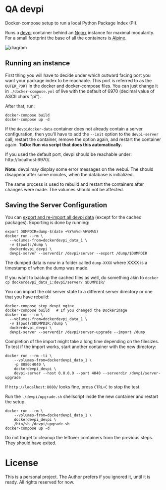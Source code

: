 # QA devpi

Docker-compose setup to run a local Python Package Index (PI).

Runs a [devpi][dp] container behind an [Nginx][nx] instance for maximal modularity.
For a small footprint the base of all the containers is [Alpine][al].

![diagram](docker_devpi.png)

## Running an instance

First thing you will have to decide under which outward facing port
you want your package index to be reachable.
This port is referred to as the `OUTER_PORT` in the docker and
docker-compose files.
You can just change it in `./docker-compose.yml` of live with the
default of 6970 (decimal value of ASCII chars "pi").

After that, run:

```
docker-compose build
docker-compose up -d
```

If the `devpidocker-data` container does not already contain
a server configuration, then you'll have to add the `--init`
option to the `devpi-server` call, restart the container,
remove the option again, and restart the container again.
**ToDo: Run via script that does this automatically.**

If you used the default port, devpi should be reachable under:
http://localhost:6970/.

**Note:** devpi may display some error messages on the webui.
The should disappear after some minutes, when the database is
initialized.

The same process is used to rebuild and restart the containers
after changes were made. The volumes should not be affected.

## Saving the Server Configuration

You can [export and re-import all devpi data][1] (except for
the cached packages).
Exporting is done by running:

```
export DUMPDIR=dump-$(date +%Y%m%d-%H%M%S)
docker run --rm \
  --volumes-from=dockerdevpi_data_1 \
  -v $(pwd):/dump \
  dockerdevpi_devpi \
  devpi-server --serverdir /devpi/server --export /dump/$DUMPDIR
```
The dumped data is now in a folder called `dump-XXXX` where XXXX
is a timestamp of when the dump was made.

If you want to backup the cached files as well, do something
akin to `docker cp dockerdevpi_data_1:devpi/server/ $DUMPDIR/`

You can import the old server state to a different server
directory or one that you have rebuild:
```
docker-compose stop devpi nginx
docker-compose build   # If you changed the Dockerimage
docker run --rm \
  --volumes-from=dockerdevpi_data_1 \
  -v $(pwd)/$DUMPDIR:/dump \
  dockerdevpi_devpi \
  devpi-server --serverdir /devpi/server-upgrade --import /dump
```
Completion of the import might take a long time depending on the
filesizes.
To test if the import works, start another container
with the new directory:
```
docker run --rm -ti \
    --volumes-from=dockerdevpi_data_1 \
    -p 8080:4040 \
    dockerdevpi_devpi \
    devpi-server --host 0.0.0.0 --port 4040 --serverdir /devpi/server-upgrade
```
If `http://localhost:8080/` looks fine, press `CTRL+C` to stop the test.

Run the `./devpi/upgrade.sh` shellscript insde the new
container and restart the setup.
```
docker run --rm \
    --volumes-from=dockerdevpi_data_1 \
    dockerdevpi_devpi \
    /bin/sh /devpi/upgrade.sh
docker-compose up -d
```
Do not forget to cleanup the leftover containers from the previous steps.
They should have exited.

# License
This is a personal project.
The Author prefers if you ignored it, until it is ready.
All rights reserved for now.


[al]: https://hub.docker.com/_/alpine/
[1]: http://doc.devpi.net/latest/quickstart-server.html#versioning-exporting-and-importing-server-state
[dp]: https://www.devpi.net
[nx]: https://nginx.org
